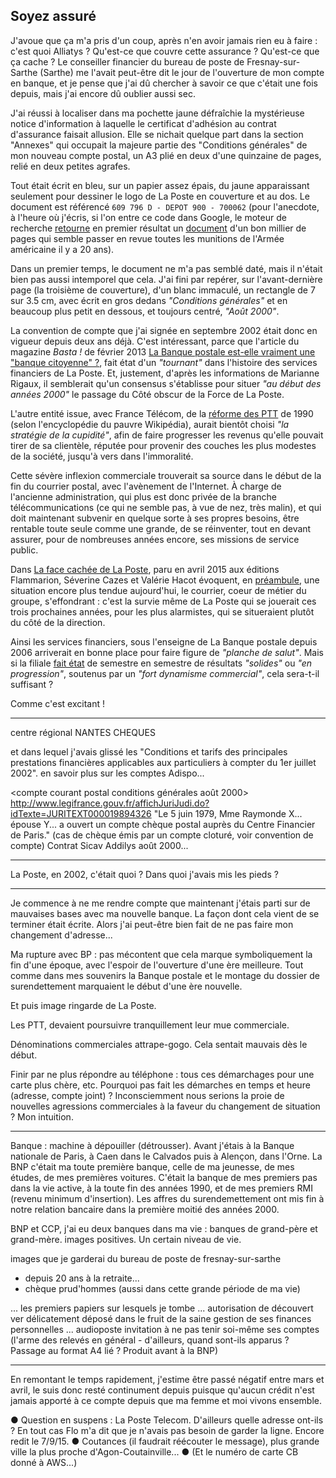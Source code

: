 ## Soyez assuré

J'avoue que ça m'a pris d'un coup, après n'en avoir jamais rien eu à faire : c'est quoi Alliatys ? Qu'est-ce que couvre cette assurance ? Qu'est-ce que ça cache ? Le conseiller financier du bureau de poste de Fresnay-sur-Sarthe (Sarthe) me l'avait peut-être dit le jour de l'ouverture de mon compte en banque, et je pense que j'ai dû chercher à savoir ce que c'était une fois depuis, mais j'ai encore dû oublier aussi sec.

J'ai réussi à localiser dans ma pochette jaune défraîchie la mystérieuse notice d'information à laquelle le certificat d'adhésion au contrat d'assurance faisait allusion. Elle se nichait quelque part dans la section "Annexes" qui occupait la majeure partie des "Conditions générales" de mon nouveau compte postal, un A3 plié en deux d'une quinzaine de pages, relié en deux petites agrafes.

Tout était écrit en bleu, sur un papier assez épais, du jaune apparaissant seulement pour dessiner le logo de La Poste en couverture et au dos. Le document est référencé `609 796 D - DEPOT 900 - 700062` (pour l'anecdote, à l'heure où j'écris, si l'on entre ce code dans Google, le moteur de recherche [retourne][1] en premier résultat un [document][2] d'un bon millier de pages qui semble passer en revue toutes les munitions de l'Armée américaine il y a 20 ans).

[1]: https://www.google.fr/search?q=609+796+D+-+DEPOT+900+-+700062
[2]: http://docslide.us/documents/tm-43-0001-28-army-ammunition.html

Dans un premier temps, le document ne m'a pas semblé daté, mais il n'était bien pas aussi intemporel que cela. J'ai fini par repérer, sur l'avant-dernière page (la troisième de couverture), d'un blanc immaculé, un rectangle de 7 sur 3.5 cm, avec écrit en gros dedans *"Conditions générales"* et en beaucoup plus petit en dessous, et toujours centré, *"Août 2000"*.

La convention de compte que j'ai signée en septembre 2002 était donc en vigueur depuis deux ans déjà. C'est intéressant, parce que l'article du magazine *Basta !* de février 2013 [La Banque postale est-elle vraiment une "banque citoyenne" ?][3], fait état d'un *"tournant"* dans l'histoire des services financiers de La Poste. Et, justement, d'après les informations de Marianne Rigaux, il semblerait qu'un consensus s'établisse pour situer *"au début des années 2000"* le passage du Côté obscur de la Force de La Poste.

[3]: http://www.bastamag.net/La-Banque-postale-est-elle

L'autre entité issue, avec France Télécom, de la [réforme des PTT][4] de 1990 (selon l'encyclopédie du pauvre Wikipédia), aurait bientôt choisi *"la stratégie de la cupidité"*, afin de faire progresser les revenus qu'elle pouvait tirer de sa clientèle, réputée pour provenir des couches les plus modestes de la société, jusqu'à vers dans l'immoralité. 

Cette sévère inflexion commerciale trouverait sa source dans le début de la fin du courrier postal, avec l'avènement de l'Internet. À charge de l'ancienne administration, qui plus est donc privée de la branche télécommunications (ce qui ne semble pas, à vue de nez, très malin), et qui doit maintenant subvenir en quelque sorte à ses propres besoins, être rentable toute seule comme une grande, de se réinventer, tout en devant assurer, pour de nombreuses années encore, ses missions de service public.

Dans [La face cachée de La Poste][4], paru en avril 2015 aux éditions Flammarion, Séverine Cazes et Valérie Hacot évoquent, en [préambule][5], une situation encore plus tendue aujourd'hui, le courrier, coeur de métier du groupe, s'effondrant : c'est la survie même de La Poste qui se jouerait ces trois prochaines années, pour les plus alarmistes, qui se situeraient plutôt du côté de la direction.

[4]: http://www.amazon.fr/gp/product/2081314509/ref=as_li_tl?ie=UTF8&camp=1642&creative=19458&creativeASIN=2081314509&linkCode=as2&tag=fbenoiton-21
[5]: https://books.google.fr/books?id=yNK4BwAAQBAJ&lpg=PT6&dq=la%20face%20cach%C3%A9e%20de%20la%20poste%20prologue&hl=fr&pg=PT6#v=onepage&q=la%20face%20cach%C3%A9e%20de%20la%20poste%20prologue&f=false

Ainsi les services financiers, sous l'enseigne de La Banque postale depuis 2006 arriverait en bonne place pour faire figure de *"planche de salut"*. Mais si la filiale [fait état][6] de semestre en semestre de résultats *"solides"* ou *"en progression"*, soutenus par un *"fort dynamisme commercial"*, cela sera-t-il suffisant ?

[6]: https://www.labanquepostale.fr/legroupe/investisseurs/resultats-financiers.html

Comme c'est excitant !

***

centre régional NANTES CHEQUES

et dans lequel j'avais glissé les "Conditions et tarifs des principales prestations financières applicables aux particuliers à compter du 1er juillet 2002". en savoir plus sur les comptes Adispo...

<compte courant postal conditions générales août 2000>
http://www.legifrance.gouv.fr/affichJuriJudi.do?idTexte=JURITEXT000019894326
"Le 5 juin 1979, Mme Raymonde X... épouse Y... a ouvert un compte chèque postal auprès du Centre Financier de Paris."
(cas de chèque émis par un compte cloturé, voir convention de compte) 
Contrat Sicav Addilys août 2000...

***

La Poste, en 2002, c'était quoi ? Dans quoi j'avais mis les pieds ?

***

Je commence à ne me rendre compte que maintenant j'étais parti sur de mauvaises bases avec ma nouvelle banque. La façon dont cela vient de se terminer était écrite. Alors j'ai peut-être bien fait de ne pas faire mon changement d'adresse...

Ma rupture avec BP : pas mécontent que cela marque symboliquement la fin d'une époque, avec l'espoir de l'ouverture d'une ère meilleure. Tout comme dans mes souvenirs la Banque postale et le montage du dossier de surendettement marquaient le début d'une ère nouvelle.

Et puis image ringarde de La Poste.

Les PTT, devaient poursuivre tranquillement leur mue commerciale. 

Dénominations commerciales attrape-gogo. Cela sentait mauvais dès le début.

Finir par ne plus répondre au téléphone : tous ces démarchages pour une carte plus chère, etc. Pourquoi pas fait les démarches en temps et heure (adresse, compte joint) ? Inconsciemment nous serions la proie de nouvelles agressions commerciales à la faveur du changement de situation ? Mon intuition.

***

Banque : machine à dépouiller (détrousser). Avant j'étais à la Banque nationale de Paris, à Caen dans le Calvados puis à Alençon, dans l'Orne. La BNP c'était ma toute première banque, celle de ma jeunesse, de mes études, de mes premières voitures. C'était la banque de mes premiers pas dans la vie active, à la toute fin des années 1990, et de mes premiers RMI (revenu minimum d'insertion). Les affres du surendemettement ont mis fin à notre relation bancaire dans la première moitié des années 2000.

BNP et CCP, j'ai eu deux banques dans ma vie : banques de grand-père et grand-mère. images positives. Un certain niveau de vie.

images que je garderai du bureau de poste de fresnay-sur-sarthe
- depuis 20 ans à la retraite...
- chèque prud'hommes (aussi dans cette grande période de ma vie)

... les premiers papiers sur lesquels je tombe ... autorisation de découvert ver délicatement déposé dans le fruit de la saine gestion de ses finances personnelles ... audioposte invitation à ne pas tenir soi-même ses comptes (l'arme des relevés en général - d'ailleurs, quand sont-ils apparus ? Passage au format A4 lié ? Produit avant à la BNP)

***

En remontant le temps rapidement, j'estime être passé négatif entre mars et avril, le suis donc resté continument depuis puisque qu'aucun crédit n'est jamais apporté à ce compte depuis que ma femme et moi vivons ensemble. 

● Question en suspens : La Poste Telecom. D'ailleurs quelle adresse ont-ils ? En tout cas Flo m'a dit que je n'avais pas besoin de garder la ligne. Encore redit le 7/9/15. ● Coutances (il faudrait réécouter le message), plus grande ville la plus proche d'Agon-Coutainville... ● (Et le numéro de carte CB donné à AWS...)
